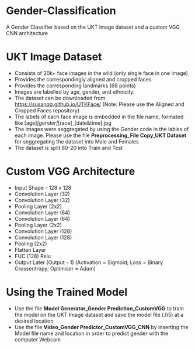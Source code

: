 # Gender-Classification
A Gender Classifier based on the UKT Image dataset and a custom VGG CNN architecture 

# UKT Image Dataset 
- Consists of 20k+ face images in the wild (only single face in one image)
- Provides the correspondingly aligned and cropped faces
- Provides the corresponding landmarks (68 points)
- Images are labelled by age, gender, and ethnicity.
- The dataset can be downloaded from https://susanqq.github.io/UTKFace/  (Note: Please use the Aligned and Cropped Faces repository) 
- The labels of each face image is embedded in the file name, formated like [age]_[gender]_[race]_[date&time].jpg
- The images were seggregated by using the Gender code in the lables of each image. Please use the file **Preprocessing_File Copy_UKT Dataset** for seggregating the dataset into Male and Females
- The dataset is split 80-20 into Train and Test


# Custom VGG Architecture
- Input Shape - 128 x 128
- Convolution Layer (32) 
- Convolution Layer (32)
- Pooling Layer (2x2)
- Convolution Layer (64)
- Convolution Layer (64)
- Pooling Layer (2x2)
- Convolution Layer (128)
- Convolution Layer (128)
- Pooling (2x2)
- Flatten Layer
- FUC (128) Relu
- Output Later (Output - 1) (Activation = Sigmoid; Loss = Binary Crossentropy; Optimiser = Adam)


# Using the Trained Model
- Use the file  **Model Generator_Gender Prediction_CustomVGG** to train the model on the UKT Image dataset and save the model file (.h5) at a desired location
- Use the file **Video_Gender Predictor_CustomVGG_CNN** by inserting the Model file name and location in order to predict gender with the computer Webcam
